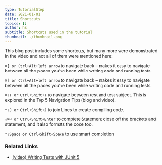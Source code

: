 ```yaml
---
type: TutorialStep
date: 2021-01-01
title: Shortcuts
topics: []
author: hs
subtitle: Shortcuts used in the tutorial
thumbnail: ./thumbnail.png
---
```


This blog post includes some shortcuts, but many more were demonstrated in the video and not all of them were mentioned here:

`⌘[ or Ctrl+Alt+left arrow` to navigate back – makes it easy to navigate between all the places you’ve been while writing code and running tests

`⌘[ or Ctrl+Alt+left arrow` to navigate back – makes it easy to navigate between all the places you’ve been while writing code and running tests

`⌘⇧T or Ctrl+Shift+T` to navigate between test and test subject. This is explored in the Top 5 Navigation Tips (blog and video).

`⌃⇧J or Ctrl+Shift+J` to join Lines to create compiling code.

`⇧⌘⏎ or Ctrl+Shift+Enter` to complete Statement close off the brackets and statement, and it also formats the code too.

`⌃⇧Space or Ctrl+Shift+Space` to use smart completion

### Related Links
- [(video) Writing Tests with JUnit 5](https://www.youtube.com/watch?v=we3zJE3hlWE)
